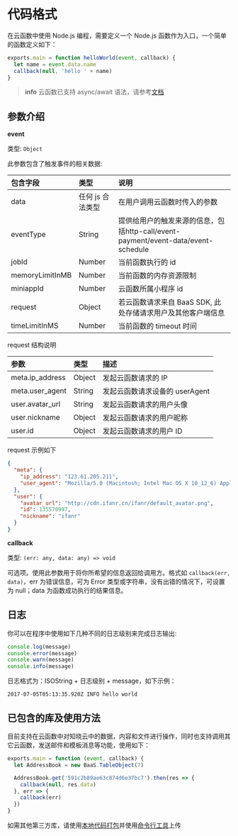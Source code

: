# 代码格式

在云函数中使用 Node.js 编程，需要定义一个 Node.js 函数作为入口，一个简单的函数定义如下：

```js
exports.main = function helloWorld(event, callback) {
  let name = event.data.name
  callback(null, 'hello ' + name)
}
```

> **info**
> 云函数已支持 async/await 语法，请参考[文档](/cloud-function/node-sdk/async-await.md)

## 参数介绍

**event**

类型: `Object`

此参数包含了触发事件的相关数据:

| 包含字段         | 类型            | 说明 |
| :-------------- | :------------- | :-- |
| data            | 任何 js 合法类型 | 在用户调用云函数时传入的参数 |
| eventType       | String         | 提供给用户的触发来源的信息，包括http-call/event-payment/event-data/event-schedule |
| jobId           | Number         | 当前函数执行的 id |
| memoryLimitInMB | Number         | 当前函数的内存资源限制 |
| miniappId       | Number         | 云函数所属小程序 id |
| request         | Object         | 若云函数请求来自 BaaS SDK, 此处存储请求用户及其他客户端信息 |
| timeLimitInMS   | Number         | 当前函数的 timeout 时间 |

request 结构说明

| 参数             | 类型   | 描述 |
| :-------------- | :----- | :--- |
| meta.ip_address | Object | 发起云函数请求的 IP   |
| meta.user_agent | String | 发起云函数请求设备的 userAgent |
| user.avatar_url | String | 发起云函数请求的用户头像  |
| user.nickname   | Object | 发起云函数请求的用户昵称 |
| user.id         | Object | 发起云函数请求的用户 ID |

request 示例如下

```json
{
  "meta": {
    "ip_address": "123.61.205.211",
    "user_agent": "Mozilla/5.0 (Macintosh; Intel Mac OS X 10_12_6) AppleWebKit/605.1.15 (KHTML, like Gecko) Version/11.1.2 Safari/605.1.15"
  },
  "user": {
    "avatar_url": "http://cdn.ifanr.cn/ifanr/default_avatar.png",
    "id": 135570997,
    "nickname": "ifanr"
  }
}
```

**callback**

类型: `(err: any, data: any) => void`

可选项。使用此参数用于将你所希望的信息返回给调用方。格式如 `callback(err, data)`，err 为错误信息，可为 Error 类型或字符串，没有出错的情况下，可设置为 null；data 为函数成功执行的结果信息。


## 日志

你可以在程序中使用如下几种不同的日志级别来完成日志输出:

```js
console.log(message)
console.error(message)
console.warn(message)
console.info(message)
```

日志格式为：ISOString + 日志级别 + message，如下示例：

```
2017-07-05T05:13:35.920Z INFO hello world
```

## 已包含的库及使用方法

目前支持在云函数中对知晓云中的数据，内容和文件进行操作，同时也支持调用其它云函数，发送邮件和模板消息等功能，使用如下：

```js
exports.main = function (event, callback) {
  let AddressBook = new BaaS.TableObject(7)

  AddressBook.get('591c2b89ae63c874d6e37bc7').then(res => {
    callback(null, res.data)
  }, err => {
    callback(err)
  })
}
```

如需其他第三方库，请使用[本地代码打包](/cloud-function/packaging.md)并使用[命令行工具](/cloud-function/cli.md)上传
